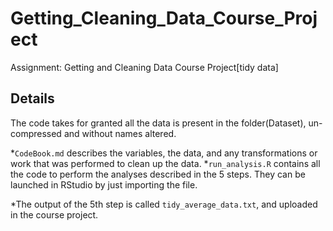# Getting_Cleaning_Data_Course_Project
Assignment: Getting and Cleaning Data Course Project[tidy data]

## Details

The code takes for granted all the data is present in the  folder(Dataset), un-compressed and without names altered.

*`CodeBook.md` describes the variables, the data, and any transformations or work that was performed to clean up the data.
*`run_analysis.R` contains all the code to perform the analyses described in the 5 steps. They can be launched in RStudio by just importing the file.

*The output of the 5th step is called `tidy_average_data.txt`, and uploaded in the course project.
